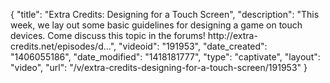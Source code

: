 {
    "title": "Extra Credits: Designing for a Touch Screen",
    "description": "This week, we lay out some basic guidelines for designing a game on touch devices. Come discuss this topic in the forums! http:\/\/extra-credits.net\/episodes\/d...",
    "videoid": "191953",
    "date_created": "1406055186",
    "date_modified": "1418181777",
    "type": "captivate",
    "layout": "video",
    "url": "\/v\/extra-credits-designing-for-a-touch-screen\/191953"
}